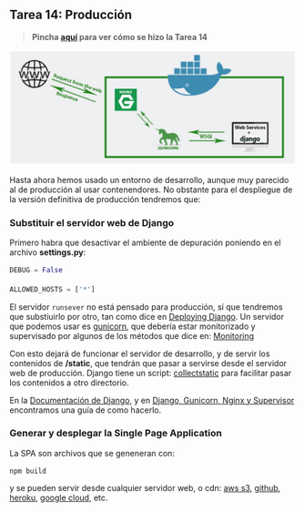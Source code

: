 ## Tarea 14: Producción

> **Pincha [aquí](https://github.com/Gecofer/MII_SSBW_1819/blob/master/Tarea%2014/Tarea14.md) para ver cómo se hizo la Tarea 14**

![](imagenes/1.png)

Hasta ahora hemos usado un entorno de desarrollo, aunque muy parecido al de producción al usar contenendores. No obstante para el despliegue de la versión definitiva de producción tendremos que:


### Substituir el servidor web de Django

Primero habra que desactivar el ambiente de depuración poniendo en el archivo **settings.py**:

~~~python
DEBUG = False

ALLOWED_HOSTS = ['*']
~~~

El servidor `runsever` no está pensado para producción, sí que tendremos que substiuirlo por otro, tan como dice en [Deploying Django](https://docs.djangoproject.com/en/2.2/howto/deployment/). Un servidor que podemos usar es [gunicorn](https://docs.djangoproject.com/en/2.2/howto/deployment/wsgi/gunicorn/), que debería estar monitorizado y supervisado por algunos de los métodos que dice en: [Monitoring](http://docs.gunicorn.org/en/latest/deploy.html#monitoring)

Con esto dejará de funcionar el servidor de desarrollo, y de servir los contenidos de **/static**, que tendrán que pasar a servirse desde el servidor web de producción. Django tiene un script: [collectstatic](https://docs.djangoproject.com/en/2.2/ref/contrib/staticfiles/) para facilitar pasar los contenidos a otro directorio.

En la [Documentación de Django](https://docs.djangoproject.com/en/2.2/howto/deployment/), y en [Django, Gunicorn, Nginx y Supervisor](https://rukbottoland.com/blog/django-gunicorn-nginx-supervisor/) encontramos una guía de como hacerlo.


### Generar y desplegar la Single Page Application
La SPA son archivos que se geneneran con:

~~~
npm build
~~~

y se pueden servir desde cualquier servidor web, o cdn: [aws s3](https://www.fullstackreact.com/articles/deploying-a-react-app-to-s3/), [github](https://codeburst.io/deploy-react-to-github-pages-to-create-an-amazing-website-42d8b09cd4d), [heroku](https://daveceddia.com/deploy-react-express-app-heroku/), [google cloud](https://medium.com/google-cloud/how-to-deploy-a-static-react-site-to-google-cloud-platform-55ff0bd0f509), etc.
